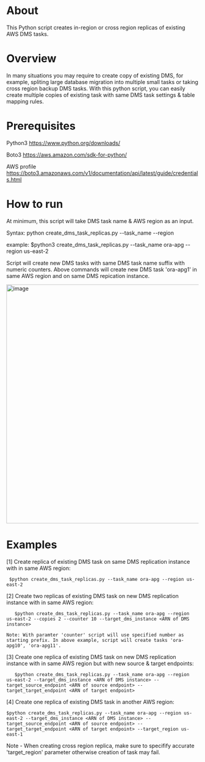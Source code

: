 # About
This Python script creates in-region or cross region replicas of existing AWS DMS tasks.

# Overview

In many situations you may require to create copy of existing DMS, for example, spliting large database migration into multiple small tasks or taking cross region backup DMS tasks. With this python script, you can easily create multiple copies of existing task with same DMS task settings & table mapping rules. 

# Prerequisites 

 Python3 https://www.python.org/downloads/
 
 Boto3 https://aws.amazon.com/sdk-for-python/
 
 AWS profile https://boto3.amazonaws.com/v1/documentation/api/latest/guide/credentials.html

# How to run  

At minimum, this script will take DMS task name & AWS region as an input.  

Syntax:
  python create_dms_task_replicas.py --task_name <task-name> --region <region>
  
example:
  $python3 create_dms_task_replicas.py --task_name ora-apg --region us-east-2
  
  Script will create new DMS tasks with same DMS task name suffix with numeric counters. Above commands will create new DMS task 'ora-apg1' in same AWS region and on same DMS repication instance.
  
  
<img width="627" alt="image" src="https://user-images.githubusercontent.com/82545117/163751862-fd379de0-d1a3-435d-8f2b-f7d50f2060fc.png">

  
# Examples
  
  [1] Create replica of existing DMS task on same DMS replication instance with in same AWS region:
  
     $python create_dms_task_replicas.py --task_name ora-apg --region us-east-2 
  
  [2] Create two replicas of existing DMS task on new DMS replication instance with in same AWS region:
  
       $python create_dms_task_replicas.py --task_name ora-apg --region us-east-2 --copies 2 --counter 10 --target_dms_instance <ARN of DMS instance>
  
    Note: With paramter 'counter' script will use specified number as starting prefix. In above example, script will create tasks 'ora-apg10', 'ora-apg11'.

  [3] Create one replica of existing DMS task on new DMS replication instance with in same AWS region but with new source & target endpoints:
  
       $python create_dms_task_replicas.py --task_name ora-apg --region us-east-2 --target_dms_instance <ARN of DMS instance> --target_source_endpoint <ARN of source endpoint> --target_target_endpoint <ARN of target endpoint>

  [4] Create one replica of existing DMS task in another AWS region:
  
    $python create_dms_task_replicas.py --task_name ora-apg --region us-east-2 --target_dms_instance <ARN of DMS instance> --target_source_endpoint <ARN of source endpoint> --target_target_endpoint <ARN of target endpoint> --target_region us-east-1

  Note - When creating cross region replica, make sure to specifify accurate 'target_region' parameter otherwise creation of task may fail.
  
  
  
  
  
  
 
  
  
  
